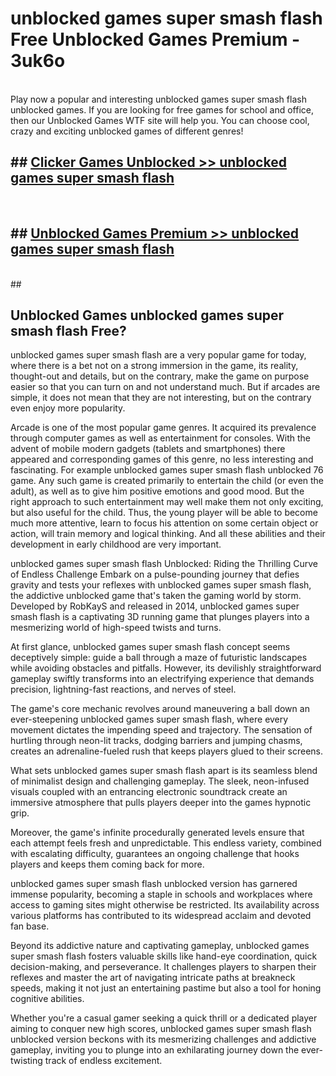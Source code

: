 # unblocked games super smash flash  Free Unblocked Games Premium - 3uk6o <br>
<br>
Play now a popular and interesting unblocked games super smash flash unblocked games. If you are looking for free games for school and office, then our Unblocked Games WTF site will help you. You can choose cool, crazy and exciting unblocked games of different genres!


## ##  [Clicker Games Unblocked >> unblocked games super smash flash](http://freeplayer.one?title=unblocked_games_super_smash_flash&ref=UGames)
  <br>

##  ## [Unblocked Games Premium >> unblocked games super smash flash](http://freeplayer.one?title=unblocked_games_super_smash_flash&ref=UGames)
  <br>
  ##



## Unblocked Games unblocked games super smash flash Free?

unblocked games super smash flash are a very popular game for today, where there is a bet not on a strong immersion in the game, its reality, thought-out and details, but on the contrary, make the game on purpose easier so that you can turn on and not understand much. But if arcades are simple, it does not mean that they are not interesting, but on the contrary even enjoy more popularity.

Arcade is one of the most popular game genres. It acquired its prevalence through computer games as well as entertainment for consoles. With the advent of mobile modern gadgets (tablets and smartphones) there appeared and corresponding games of this genre, no less interesting and fascinating. For example unblocked games super smash flash unblocked 76 game. Any such game is created primarily to entertain the child (or even the adult), as well as to give him positive emotions and good mood. But the right approach to such entertainment may well make them not only exciting, but also useful for the child. Thus, the young player will be able to become much more attentive, learn to focus his attention on some certain object or action, will train memory and logical thinking. And all these abilities and their development in early childhood are very important.

unblocked games super smash flash Unblocked: Riding the Thrilling Curve of Endless Challenge
Embark on a pulse-pounding journey that defies gravity and tests your reflexes with unblocked games super smash flash, the addictive unblocked game that's taken the gaming world by storm. Developed by RobKayS and released in 2014, unblocked games super smash flash is a captivating 3D running game that plunges players into a mesmerizing world of high-speed twists and turns.

At first glance, unblocked games super smash flash concept seems deceptively simple: guide a ball through a maze of futuristic landscapes while avoiding obstacles and pitfalls. However, its devilishly straightforward gameplay swiftly transforms into an electrifying experience that demands precision, lightning-fast reactions, and nerves of steel.

The game's core mechanic revolves around maneuvering a ball down an ever-steepening unblocked games super smash flash, where every movement dictates the impending speed and trajectory. The sensation of hurtling through neon-lit tracks, dodging barriers and jumping chasms, creates an adrenaline-fueled rush that keeps players glued to their screens.

What sets unblocked games super smash flash apart is its seamless blend of minimalist design and challenging gameplay. The sleek, neon-infused visuals coupled with an entrancing electronic soundtrack create an immersive atmosphere that pulls players deeper into the games hypnotic grip.

Moreover, the game's infinite procedurally generated levels ensure that each attempt feels fresh and unpredictable. This endless variety, combined with escalating difficulty, guarantees an ongoing challenge that hooks players and keeps them coming back for more.

unblocked games super smash flash unblocked version has garnered immense popularity, becoming a staple in schools and workplaces where access to gaming sites might otherwise be restricted. Its availability across various platforms has contributed to its widespread acclaim and devoted fan base.

Beyond its addictive nature and captivating gameplay, unblocked games super smash flash fosters valuable skills like hand-eye coordination, quick decision-making, and perseverance. It challenges players to sharpen their reflexes and master the art of navigating intricate paths at breakneck speeds, making it not just an entertaining pastime but also a tool for honing cognitive abilities.

Whether you're a casual gamer seeking a quick thrill or a dedicated player aiming to conquer new high scores, unblocked games super smash flash unblocked version beckons with its mesmerizing challenges and addictive gameplay, inviting you to plunge into an exhilarating journey down the ever-twisting track of endless excitement.
